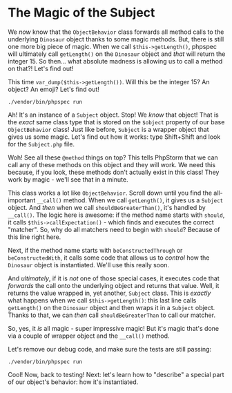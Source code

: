 # The Magic of the Subject

We *now* know that the `ObjectBehavior` class forwards all method calls to the
underlying `Dinosaur` object thanks to some magic methods. But, there is still one
more big piece of magic. When we call `$this->getLength()`, phpspec will ultimately
call `getLength()` on the `Dinosaur` object and *that* will return the integer 15.
So then... what absolute madness is allowing us to call a method on that?!
Let's find out!

This time `var_dump($this->getLength())`. Will this be the integer 15? An object?
An emoji? Let's find out!

```terminal-silent
./vendor/bin/phpspec run
```

Ah! It's an instance of a `Subject` object. Stop! We *know* that object! That
is the *exact* same class type that is stored on the `$object` property of our
base `ObjectBehavior` class! Just like before, `Subject` is a wrapper object that
gives us some magic. Let's find out how it works: type Shift+Shift and look for the
`Subject.php` file.

Woh! See all these `@method` things on top? This tells PhpStorm that we can call
any of these methods on this object and they will work. We need this because, if
you look, these methods don't actually exist in this class! They work by magic -
we'll see that in a minute.

This class works a lot like `ObjectBehavior`. Scroll down until you find the
all-important `__call()` method. When we call `getLength()`, it gives us a `Subject`
object. And *then* when we call `shouldBeGreaterThan()`, it's handled by `__call()`.
The logic here is awesome: if the method name starts with `should`, it calls
`$this->callExpectation()` - which finds and executes the correct "matcher". So,
why do all matchers need to begin with `should`? Because of this line right here.

Next, if the method name starts with `beConstructedThrough` or `beConstructedWith`,
it calls some code that allows us to *control* how the `Dinosaur` object is
instantiated. We'll use this really soon.

And *ultimately*, if it is *not* one of those special cases, it executes code
that *forwards* the call onto the underlying object and returns that value. Well,
it returns the value wrapped in, yet another, `Subject` class. This is *exactly*
what happens when we call `$this->getLength()`: this last line calls `getLength()`
on the `Dinosaur` object and then wraps it in a `Subject` object. Thanks to that,
we can *then* call `shouldBeGreaterThan` to call our matcher.

So, yes, it *is* all magic - super impressive magic! But it's magic that's done
via a couple of wrapper object and the `__call()` method.

Let's remove our debug code, and make sure the tests are still passing:

```terminal-silent
./vendor/bin/phpspec run
```

Cool! Now, back to testing! Next: let's learn how to "describe" a special part of
our object's behavior: how it's instantiated.
